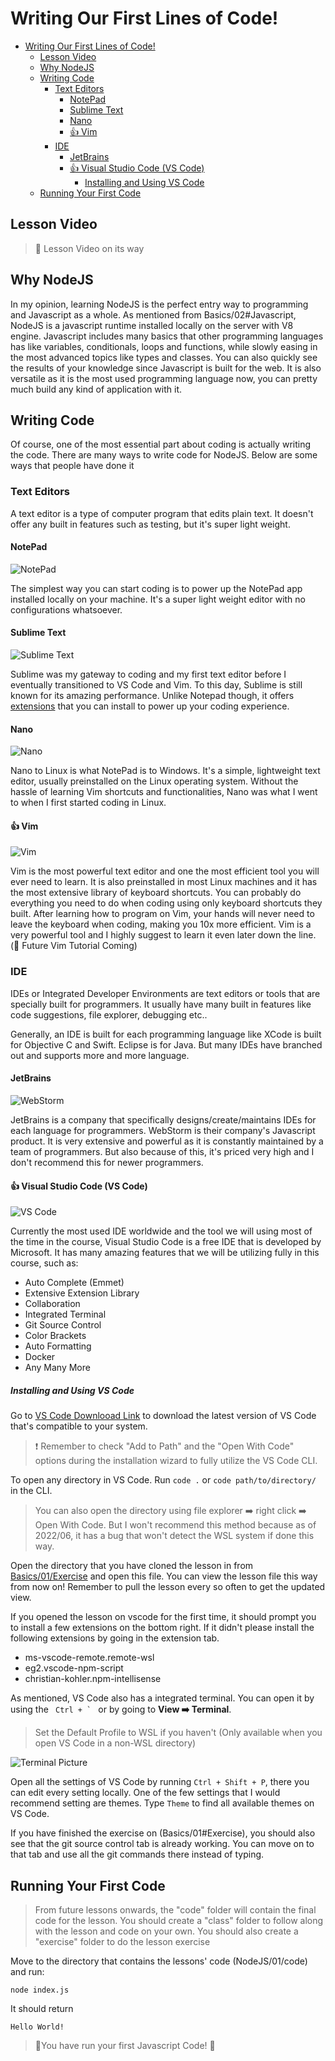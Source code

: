 # Writing Our First Lines of Code!

- [Writing Our First Lines of Code!](#writing-our-first-lines-of-code)
  - [Lesson Video](#lesson-video)
  - [Why NodeJS](#why-nodejs)
  - [Writing Code](#writing-code)
    - [Text Editors](#text-editors)
      - [NotePad](#notepad)
      - [Sublime Text](#sublime-text)
      - [Nano](#nano)
      - [👍 Vim](#-vim)
    - [IDE](#ide)
      - [JetBrains](#jetbrains)
      - [👍 Visual Studio Code (VS Code)](#-visual-studio-code-vs-code)
        - [Installing and Using VS Code](#installing-and-using-vs-code)
  - [Running Your First Code](#running-your-first-code)

## Lesson Video

> :construction: Lesson Video on its way

<!-- [![Watch the video](https://img.youtube.com/vi/TPrnSACiTJ4/maxresdefault.jpg)](https://youtu.be/TPrnSACiTJ4) -->

## Why NodeJS

In my opinion, learning NodeJS is the perfect entry way to programming and Javascript as a whole. As mentioned from Basics/02#Javascript, NodeJS is a javascript runtime installed locally on the server with V8 engine. Javascript includes many basics that other programming languages has like variables, conditionals, loops and functions, while slowly easing in the most advanced topics like types and classes. You can also quickly see the results of your knowledge since Javascript is built for the web. It is also versatile as it is the most used programming language now, you can pretty much build any kind of application with it.

## Writing Code

Of course, one of the most essential part about coding is actually writing the code. There are many ways to write code for NodeJS. Below are some ways that people have done it

### Text Editors

A text editor is a type of computer program that edits plain text. It doesn't offer any built in features such as testing, but it's super light weight.

#### NotePad

![NotePad](https://cdn.vox-cdn.com/thumbor/M_RxocTJBGUnCr6iFaeTTf3Sgqw=/0x0:1235x884/1200x800/filters:focal(107x666:303x862)/cdn.vox-cdn.com/uploads/chorus_image/image/60345377/WRWGW18.0.png)

The simplest way you can start coding is to power up the NotePad app installed locally on your machine. It's a super light weight editor with no configurations whatsoever.

#### Sublime Text

![Sublime Text](https://www.tabnine.com/blog/wp-content/uploads/2021/08/sublime_python.jpg)

Sublime was my gateway to coding and my first text editor before I eventually transitioned to VS Code and Vim. To this day, Sublime is still known for its amazing performance. Unlike Notepad though, it offers [extensions](https://packagecontrol.io/stats) that you can install to power up your coding experience.

#### Nano

![Nano](https://upload.wikimedia.org/wikipedia/commons/2/20/Nano_2.1.2-svn.png?20100116114815)

Nano to Linux is what NotePad is to Windows. It's a simple, lightweight text editor, usually preinstalled on the Linux operating system. Without the hassle of learning Vim shortcuts and functionalities, Nano was what I went to when I first started coding in Linux.

#### 👍 Vim

![Vim](https://miro.medium.com/max/1400/1*tuPF0dT2lELZ-r6iGHRKhQ.png)

Vim is the most powerful text editor and one the most efficient tool you will ever need to learn. It is also preinstalled in most Linux machines and it has the most extensive library of keyboard shortcuts. You can probably do everything you need to do when coding using only keyboard shortcuts they built. After learning how to program on Vim, your hands will never need to leave the keyboard when coding, making you 10x more efficient. Vim is a very powerful tool and I highly suggest to learn it even later down the line. (🚧 Future Vim Tutorial Coming)

### IDE

IDEs or Integrated Developer Environments are text editors or tools that are specially built for programmers. It usually have many built in features like code suggestions, file explorer, debugging etc..

Generally, an IDE is built for each programming language like XCode is built for Objective C and Swift. Eclipse is for Java. But many IDEs have branched out and supports more and more language.

#### JetBrains

![WebStorm](https://www.jetbrains.com/webstorm/img/overview/webstorm-overview.png)

JetBrains is a company that specifically designs/create/maintains IDEs for each language for programmers. WebStorm is their company's Javascript product. It is very extensive and powerful as it is constantly maintained by a team of programmers. But also because of this, it's priced very high and I don't recommend this for newer programmers.

#### 👍 Visual Studio Code (VS Code)

![VS Code](https://code.visualstudio.com/assets/updates/1_37/icons.gif)

Currently the most used IDE worldwide and the tool we will using most of the time in the course, Visual Studio Code is a free IDE that is developed by Microsoft. It has many amazing features that we will be utilizing fully in this course, such as:

- Auto Complete (Emmet)
- Extensive Extension Library
- Collaboration
- Integrated Terminal
- Git Source Control
- Color Brackets
- Auto Formatting
- Docker
- Any Many More

##### Installing and Using VS Code

Go to [VS Code Downlooad Link](https://code.visualstudio.com/Download) to download the latest version of VS Code that's compatible to your system.

> ❗ Remember to check "Add to Path" and the "Open With Code" options during the installation wizard to fully utilize the VS Code CLI.

To open any directory in VS Code. Run `code .` or `code path/to/directory/` in the CLI.

> You can also open the directory using file explorer ➡️ right click ➡️ Open With Code. But I won't recommend this method because as of 2022/06, it has a bug that won't detect the WSL system if done this way.

Open the directory that you have cloned the lesson in from [Basics/01/Exercise](https://github.com/MangoPig/Web-Development-Tutorial/tree/main/Basics/01#Exercise) and open this file. You can view the lesson file this way from now on! Remember to pull the lesson every so often to get the updated view.

If you opened the lesson on vscode for the first time, it should prompt you to install a few extensions on the bottom right. If it didn't please install the following extensions by going in the extension tab.

- ms-vscode-remote.remote-wsl
- eg2.vscode-npm-script
- christian-kohler.npm-intellisense

As mentioned, VS Code also has a integrated terminal. You can open it by using the <code> Ctrl + ` </code> or by going to **View ➡️ Terminal**.

> Set the Default Profile to WSL if you haven't (Only available when you open VS Code in a non-WSL directory)

![Terminal Picture](https://res.cloudinary.com/imperial-dev/image/upload/v1654071983/Web-Development-Tutorial/NodeJS/Node_1_vwp09t.png)

Open all the settings of VS Code by running ` Ctrl + Shift + P `, there you can edit every setting locally. One of the few settings that I would recommend setting are themes. Type `Theme` to find all available themes on VS Code.

If you have finished the exercise on (Basics/01#Exercise), you should also see that the git source control tab is already working. You can move on to that tab and use all the git commands there instead of typing.

## Running Your First Code

> From future lessons onwards, the "code" folder will contain the final code for the lesson. You should create a "class" folder to follow along with the lesson and code on your own. You should also create a "exercise" folder to do the lesson exercise

Move to the directory that contains the lessons' code (NodeJS/01/code) and run:

``` Shell
node index.js
```

It should return

``` Shell
Hello World!
```

> 🎉You have run your first Javascript Code! 🎉
